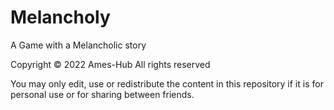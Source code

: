 # Melancholy
A Game with a Melancholic story

Copyright © 2022 Ames-Hub
All rights reserved

You may only edit, use or redistribute the content in this repository if it is for personal use or for sharing between friends.
